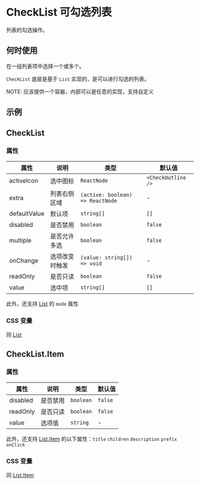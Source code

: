 # CheckList 可勾选列表

列表的勾选操作。

## 何时使用

在一组列表项中选择一个或多个。

`CheckList` 底层是基于 `List` 实现的，是可以进行勾选的列表。

NOTE: 应该提供一个容器，内部可以是任意的实现，支持自定义

## 示例

<code src="./demos/demo1.tsx"></code>

<code src="./demos/demo2.tsx"></code>

## CheckList

### 属性

| 属性 | 说明 | 类型 | 默认值 |
| --- | --- | --- | --- |
| activeIcon | 选中图标 | `ReactNode` | `<CheckOutline />` |
| extra | 列表右侧区域 | `(active: boolean) => ReactNode` | - |
| defaultValue | 默认项 | `string[]` | `[]` |
| disabled | 是否禁用 | `boolean` | `false` |
| multiple | 是否允许多选 | `boolean` | `false` |
| onChange | 选项改变时触发 | `(value: string[]) => void` | - |
| readOnly | 是否只读 | `boolean` | `false` |
| value | 选中项 | `string[]` | `[]` |

此外，还支持 [List](/zh/components/list) 的 `mode` 属性

### CSS 变量

同 [List](/zh/components/list/#list-2)

## CheckList.Item

### 属性

| 属性     | 说明     | 类型      | 默认值  |
| -------- | -------- | --------- | ------- |
| disabled | 是否禁用 | `boolean` | `false` |
| readOnly | 是否只读 | `boolean` | `false` |
| value    | 选项值   | `string`  | -       |

此外，还支持 [List.Item](/zh/components/list) 的以下属性：`title` `children` `description` `prefix` `onClick`

### CSS 变量

同 [List.Item](/zh/components/list/#listitem-1)
